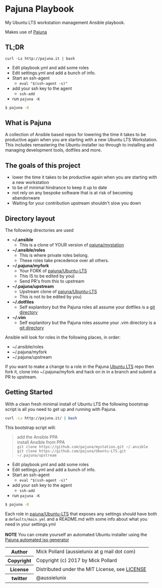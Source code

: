 # Pajuna Playbook

My Ubuntu LTS workstation management Ansible playbook.

Makes use of [Pajuna](http://pajuna.io)

## TL;DR

`curl -Ls http://pajuna.it | bash`

* Edit playbook.yml and add some roles
* Edit settings.yml and add a bunch of info.
* Start an ssh-agent
  * `eval "$(ssh-agent -s)"`
* add your ssh key to the agent
  * `ssh-add`
* run `pajuna -K`
```bash
$ pajuna -K
```

## What is Pajuna

A collection of Ansible based repos for lowering the time it takes to be productive again when you are starting with a new Ubuntu LTS Workstation.
This includes remastering the Ubuntu installer iso through to installing and managing development tools, dotfiles and more.

## The goals of this project

* lower the time it takes to be productive again when you are starting with a new workstation
* to be of minimal hindrance to keep it up to date
* not rely on any bespoke software that is at risk of becoming abandonware
* Waiting for your contribution upstream shouldn't slow you down

## Directory layout

The following directories are used

* **~/.ansible**
    * This is a clone of YOUR version of [pajuna/mystation](https://github.com/pajuna/mystation)
* **~/.ansible/roles**
    * This is where private roles belong.
    * These roles take precedence over all others.
* **~/.pajuna/myfork**
    * Your FORK of [pajuna/Ubuntu-LTS](https://github.com/pajuna/Ubuntu-LTS)
    * This IS to be edited by you)
    * Send PR's from this to upstream
* **~/.pajuna/upstream**
    * Upstream clone of [pajuna/Ubuntu-LTS](https://github.com/pajuna/Ubuntu-LTS)
    * This is not to be edited by you)
* **~/.dotfiles**
    * Self explanitory but the Pajuna roles all assume your dotfiles is a [git directory](https://github.com/pajuna/dotfiles)
* **~/.vim**
    * Self explanitory but the Pajuna roles assume your .vim directory is a [git directory](https://github.com/pajuna/vimrc)

Ansible will look for roles in the following places, in order:

* ~/.ansible/roles
* ~/.pajuna/myfork
* ~/.pajuna/upstream

If you want to make a change to a role in the Pajuna [Ubuntu LTS](https://github.com/pajuna/Ubuntu-LTS) repo then fork it, clone into ~/.pajuna/myfork and hack on in in a branch and submit a PR to upstream.

## Getting Started

With a clean fresh minimal install of Ubuntu LTS the following bootstrap script is all you need to get up and running with Pajuna.

```bash
curl -Ls http://pajuna.it/ | bash
```
This bootstrap script will:
  > add the Ansible PPA  
	  install Ansible from PPA  
    `git clone https://github.com/pajuna/mystation.git ~/.ansible`  
    `git clone https://github.com/pajuna/Ubuntu-LTS.git ~/.pajuna/upstream`  

* Edit playbook.yml and add some roles
* Edit settings.yml and add a bunch of info.
* Start an ssh-agent
  * `eval "$(ssh-agent -s)"`
* add your ssh key to the agent
  * `ssh-add`
* run `pajuna -K`
```bash
$ pajuna -K
```

Each role in [pajuna/Ubuntu-LTS](https://github.com/pajuna/Ubuntu-LTS) that exposes any settings should have both a `defaults/main.yml` and a README.md with some info about what you need in your settings.yml
<br />
<br />
**NOTE** You can create yourself an automated Ubuntu installer using the [Pajuna automated iso generator](https://github.com/pajuna/ubuntu-custom-iso)

<table>
  <tr>
    <th>Author</th><td>Mick Pollard (aussielunix at g mail dot com)</td>
  </tr>
  <tr>
    <th>Copyright</th><td>Copyright (c) 2017 by Mick Pollard</td>
  </tr>
  <tr>
    <th>License</th><td>Distributed under the MIT License, see <a href="https://github.com/pajuna/mystation/blob/master/LICENSE">LICENSE</a></td>
  </tr>
  <tr>
    <th>twitter </th><td>@aussielunix</td>
  </tr>
</table>
